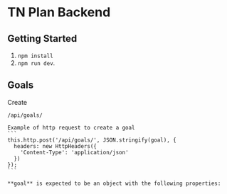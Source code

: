 # TN Plan Backend 

## Getting Started
 1. `npm install`
 2. `npm run dev`.

## Goals 

Create 

    /api/goals/

    Example of http request to create a goal
    ```
    this.http.post('/api/goals/', JSON.stringify(goal), {
      headers: new HttpHeaders({
        'Content-Type': 'application/json'
      })
    });
    ```

    **goal** is expected to be an object with the following properties:  
